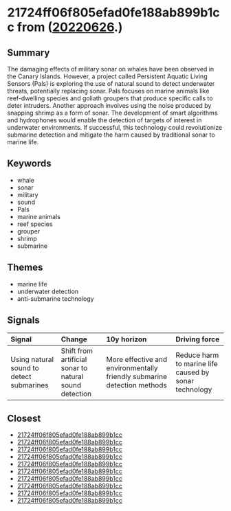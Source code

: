 # 21724ff06f805efad0fe188ab899b1cc from ([20220626](https://kghosh.substack.com/p/20220626).)

## Summary

The damaging effects of military sonar on whales have been observed in the Canary Islands. However, a project called Persistent Aquatic Living Sensors (Pals) is exploring the use of natural sound to detect underwater threats, potentially replacing sonar. Pals focuses on marine animals like reef-dwelling species and goliath groupers that produce specific calls to deter intruders. Another approach involves using the noise produced by snapping shrimp as a form of sonar. The development of smart algorithms and hydrophones would enable the detection of targets of interest in underwater environments. If successful, this technology could revolutionize submarine detection and mitigate the harm caused by traditional sonar to marine life.

## Keywords

* whale
* sonar
* military
* sound
* Pals
* marine animals
* reef species
* grouper
* shrimp
* submarine

## Themes

* marine life
* underwater detection
* anti-submarine technology

## Signals

| Signal                                   | Change                                                 | 10y horizon                                                             | Driving force                                         |
|:-----------------------------------------|:-------------------------------------------------------|:------------------------------------------------------------------------|:------------------------------------------------------|
| Using natural sound to detect submarines | Shift from artificial sonar to natural sound detection | More effective and environmentally friendly submarine detection methods | Reduce harm to marine life caused by sonar technology |

## Closest

* [21724ff06f805efad0fe188ab899b1cc](21724ff06f805efad0fe188ab899b1cc)
* [21724ff06f805efad0fe188ab899b1cc](21724ff06f805efad0fe188ab899b1cc)
* [21724ff06f805efad0fe188ab899b1cc](21724ff06f805efad0fe188ab899b1cc)
* [21724ff06f805efad0fe188ab899b1cc](21724ff06f805efad0fe188ab899b1cc)
* [21724ff06f805efad0fe188ab899b1cc](21724ff06f805efad0fe188ab899b1cc)
* [21724ff06f805efad0fe188ab899b1cc](21724ff06f805efad0fe188ab899b1cc)
* [21724ff06f805efad0fe188ab899b1cc](21724ff06f805efad0fe188ab899b1cc)
* [21724ff06f805efad0fe188ab899b1cc](21724ff06f805efad0fe188ab899b1cc)
* [21724ff06f805efad0fe188ab899b1cc](21724ff06f805efad0fe188ab899b1cc)
* [21724ff06f805efad0fe188ab899b1cc](21724ff06f805efad0fe188ab899b1cc)